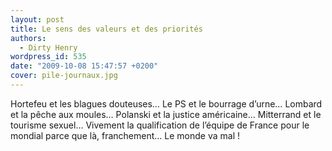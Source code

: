 ```yaml
---
layout: post
title: Le sens des valeurs et des priorités
authors:
  - Dirty Henry
wordpress_id: 535
date: "2009-10-08 15:47:57 +0200"
cover: pile-journaux.jpg
---
```


Hortefeu et les blagues douteuses… Le PS et le bourrage d’urne… Lombard et la
pêche aux moules… Polanski et la justice américaine… Mitterrand et le tourisme
sexuel… Vivement la qualification de l’équipe de France pour le mondial parce
que là, franchement… Le monde va mal !
